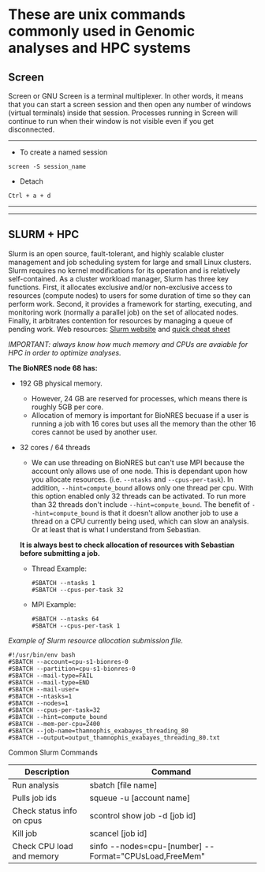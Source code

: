 # These are unix commands commonly used in Genomic analyses and HPC systems

## Screen
Screen or GNU Screen is a terminal multiplexer. In other words, it means that you can start a screen session and then open any number of windows (virtual terminals) inside that session. Processes running in Screen will continue to run when their window is not visible even if you get disconnected.
___

* To create a named session
  
```
screen -S session_name
```

* Detach
  
```
Ctrl + a + d
```
___
___

## SLURM + HPC
Slurm is an open source, fault-tolerant, and highly scalable cluster management and job scheduling system for large and small Linux clusters. Slurm requires no kernel modifications for its operation and is relatively self-contained. As a cluster workload manager, Slurm has three key functions. First, it allocates exclusive and/or non-exclusive access to resources (compute nodes) to users for some duration of time so they can perform work. Second, it provides a framework for starting, executing, and monitoring work (normally a parallel job) on the set of allocated nodes. Finally, it arbitrates contention for resources by managing a queue of pending work.  Web resources: [Slurm website](https://slurm.schedmd.com/overview.html) and [quick cheat sheet](https://slurm.schedmd.com/pdfs/summary.pdf)

*IMPORTANT: always know how much memory and CPUs are avaiable for HPC in order to optimize analyses.* 

**The BioNRES node 68 has:**
* 192 GB physical memory. 
  * However, 24 GB are reserved for processes, which means there is roughly 5GB per core.
  * Allocation of memory is important for BioNRES becuase if a user is running a job with 16 cores but uses all the memory than the other 16 cores cannot be used by another user.
* 32 cores / 64 threads
  * We can use threading on BioNRES but can't use MPI because the account only allows use of one node.  This is dependant upon how you allocate resources. (i.e. `--ntasks` and `--cpus-per-task`).  In addition, `--hint=compute_bound` allows only one thread per cpu.  With this option enabled only 32 threads can be activated.  To run more than 32 threads don't include `--hint=compute_bound`.  The benefit of `--hint=compute_bound` is that it doesn't allow another job to use a thread on a CPU currently being used, which can slow an analysis.  Or at least that is what I understand from Sebastian.  

  **It is always best to check allocation of resources with Sebastian before submitting a job.**

    *   Thread Example:
        ```
        #SBATCH --ntasks 1
        #SBATCH --cpus-per-task 32
        ```
    *   MPI Example:
         ```
        #SBATCH --ntasks 64
        #SBATCH --cpus-per-task 1
        ```

*Example of Slurm resource allocation submission file.*
```
#!/usr/bin/env bash
#SBATCH --account=cpu-s1-bionres-0
#SBATCH --partition=cpu-s1-bionres-0
#SBATCH --mail-type=FAIL
#SBATCH --mail-type=END
#SBATCH --mail-user=
#SBATCH --ntasks=1
#SBATCH --nodes=1
#SBATCH --cpus-per-task=32
#SBATCH --hint=compute_bound
#SBATCH --mem-per-cpu=2400
#SBATCH --job-name=thamnophis_exabayes_threading_80
#SBATCH --output=output_thamnophis_exabayes_threading_80.txt
```

Common Slurm Commands
<!-- Tables -->
| Description  | Command |
| -------------------|-------------------|
| Run analysis | sbatch [file name] |
| Pulls job ids | squeue -u [account name] |
| Check status  info on cpus | scontrol show job -d [job id] |
| Kill job | scancel [job id] |
| Check CPU load and memory  | sinfo --nodes=cpu-[number] --Format="CPUsLoad,FreeMem"|

